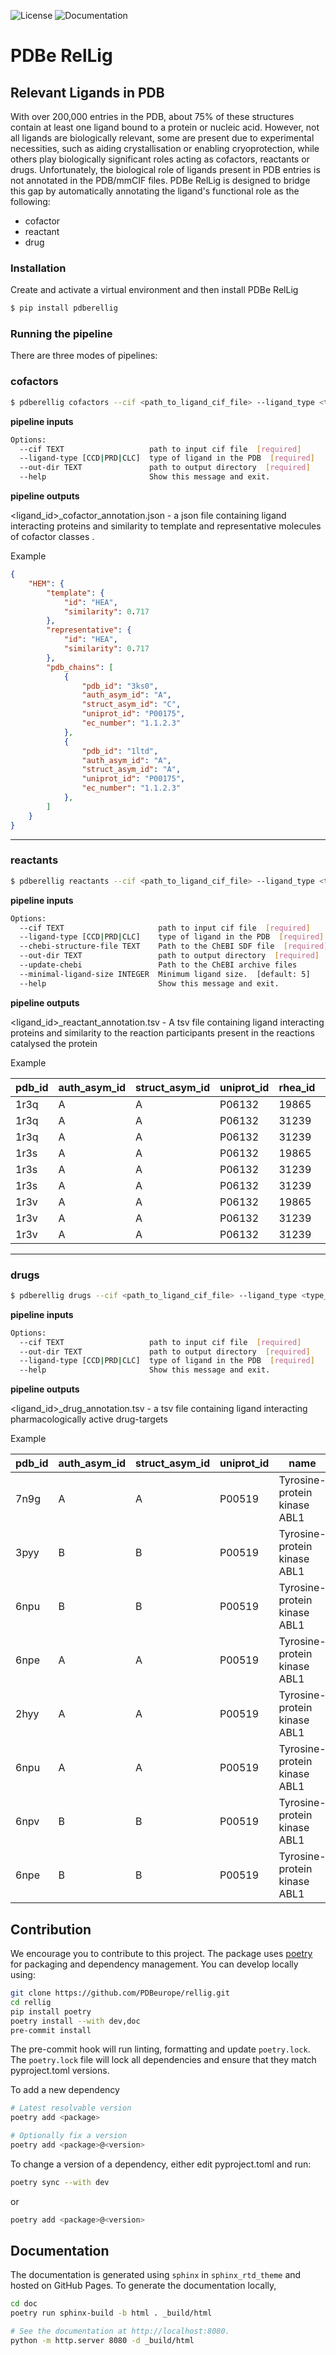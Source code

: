 ![License](https://img.shields.io/github/license/pdbeurope/rellig) ![Documentation](https://github.com/PDBeurope/rellig/workflows/documentation/badge.svg)

# PDBe RelLig

## Relevant Ligands in PDB

With over 200,000 entries in the PDB, about 75% of these structures contain at least one ligand bound to a protein or nucleic acid. However, not all ligands are biologically relevant, some are present due to experimental necessities, such as aiding crystallisation or enabling cryoprotection, while others play biologically significant roles acting as cofactors, reactants or drugs. Unfortunately, the biological role of ligands present in PDB entries is not annotated in the PDB/mmCIF files.
PDBe RelLig is designed to bridge this gap by automatically annotating the ligand's functional role as the following:
 - cofactor
 - reactant
 - drug

### Installation

Create and activate a virtual environment and then install PDBe RelLig

```bash
$ pip install pdberellig
```

### Running the pipeline

There are three modes of pipelines:

### cofactors

```bash
$ pdberellig cofactors --cif <path_to_ligand_cif_file> --ligand_type <type_of_ligand> --out-dir <path_to_output>
```
**pipeline inputs**

```bash
Options:
  --cif TEXT                   path to input cif file  [required]
  --ligand-type [CCD|PRD|CLC]  type of ligand in the PDB  [required]
  --out-dir TEXT               path to output directory  [required]
  --help                       Show this message and exit.
```
**pipeline outputs**

<ligand_id>_cofactor_annotation.json - a json file containing ligand interacting proteins and similarity to template and representative molecules of cofactor classes .

Example

```json
{
    "HEM": {
        "template": {
            "id": "HEA",
            "similarity": 0.717
        },
        "representative": {
            "id": "HEA",
            "similarity": 0.717
        },
        "pdb_chains": [
            {
                "pdb_id": "3ks0",
                "auth_asym_id": "A",
                "struct_asym_id": "C",
                "uniprot_id": "P00175",
                "ec_number": "1.1.2.3"
            },
            {
                "pdb_id": "1ltd",
                "auth_asym_id": "A",
                "struct_asym_id": "A",
                "uniprot_id": "P00175",
                "ec_number": "1.1.2.3"
            },
        ]
    }
}
```
---

### reactants

```bash
$ pdberellig reactants --cif <path_to_ligand_cif_file> --ligand_type <type_of_ligand> --chebi-structure-file <csv_file_with_chebi_mol> --out-dir <path_to_output>
```
**pipeline inputs**
```bash
Options:
  --cif TEXT                     path to input cif file  [required]
  --ligand-type [CCD|PRD|CLC]    type of ligand in the PDB  [required]
  --chebi-structure-file TEXT    Path to the ChEBI SDF file  [required]
  --out-dir TEXT                 path to output directory  [required]
  --update-chebi                 Path to the ChEBI archive files
  --minimal-ligand-size INTEGER  Minimum ligand size.  [default: 5]
  --help                         Show this message and exit.
```

**pipeline outputs**

<ligand_id>_reactant_annotation.tsv - A tsv file containing ligand interacting proteins and similarity to the reaction participants present in the reactions catalysed the protein

Example

| pdb_id | auth_asym_id | struct_asym_id | uniprot_id | rhea_id | chebi_id | similarity |
| --- | --- | --- | --- | --- | --- | --- |
|1r3q | A | A | P06132 | 19865 | 57308 | 0.714
|1r3q | A | A | P06132 | 31239 | 62626 | 0.8
|1r3q | A | A | P06132 | 31239 | 62631 | 1.0
|1r3s | A | A | P06132 | 19865 | 57308 | 0.714
|1r3s | A | A | P06132 | 31239 | 62626 | 0.8
|1r3s | A | A | P06132 | 31239 | 62631 | 1.0
|1r3v | A | A | P06132 | 19865 | 57308 | 0.714
|1r3v | A | A | P06132 | 31239 | 62626 | 0.8
|1r3v | A | A | P06132 | 31239 | 62631 | 1.0
---


### drugs

```bash
$ pdberellig drugs --cif <path_to_ligand_cif_file> --ligand_type <type_of_ligand> --out-dir <path_to_output>
```
**pipeline inputs**

```bash
Options:
  --cif TEXT                   path to input cif file  [required]
  --out-dir TEXT               path to output directory  [required]
  --ligand-type [CCD|PRD|CLC]  type of ligand in the PDB  [required]
  --help                       Show this message and exit.
```
**pipeline outputs**

<ligand_id>_drug_annotation.tsv - a tsv file containing ligand interacting pharmacologically active drug-targets

Example

| pdb_id | auth_asym_id | struct_asym_id | uniprot_id | name | organism |
| --- | --- | --- | --- | --- | --- |
| 7n9g | A | A | P00519 | Tyrosine-protein kinase ABL1 | Humans |
| 3pyy | B | B | P00519 | Tyrosine-protein kinase ABL1 | Humans |
| 6npu | B | B | P00519 | Tyrosine-protein kinase ABL1 | Humans |
| 6npe | A | A | P00519 | Tyrosine-protein kinase ABL1 | Humans |
| 2hyy | A | A | P00519 | Tyrosine-protein kinase ABL1 | Humans |
| 6npu | A | A | P00519 | Tyrosine-protein kinase ABL1 | Humans |
| 6npv | B | B | P00519 | Tyrosine-protein kinase ABL1 | Humans |
| 6npe | B | B | P00519 | Tyrosine-protein kinase ABL1 | Humans |


## Contribution
We encourage you to contribute to this project. The package uses [poetry](https://python-poetry.org/) for packaging and dependency management. You can develop locally using:

```bash
git clone https://github.com/PDBeurope/rellig.git
cd rellig
pip install poetry
poetry install --with dev,doc
pre-commit install
```

The pre-commit hook will run linting, formatting and update `poetry.lock`. The `poetry.lock` file will lock all dependencies and ensure that they match pyproject.toml versions.

To add a new dependency

```bash
# Latest resolvable version
poetry add <package>

# Optionally fix a version
poetry add <package>@<version>
```

To change a version of a dependency, either edit pyproject.toml and run:

```bash
poetry sync --with dev
```

or

```bash
poetry add <package>@<version>
```


## Documentation

The documentation is generated using `sphinx` in `sphinx_rtd_theme` and hosted on GitHub Pages. To generate the documentation locally,

```bash
cd doc
poetry run sphinx-build -b html . _build/html

# See the documentation at http://localhost:8080.
python -m http.server 8080 -d _build/html
```
